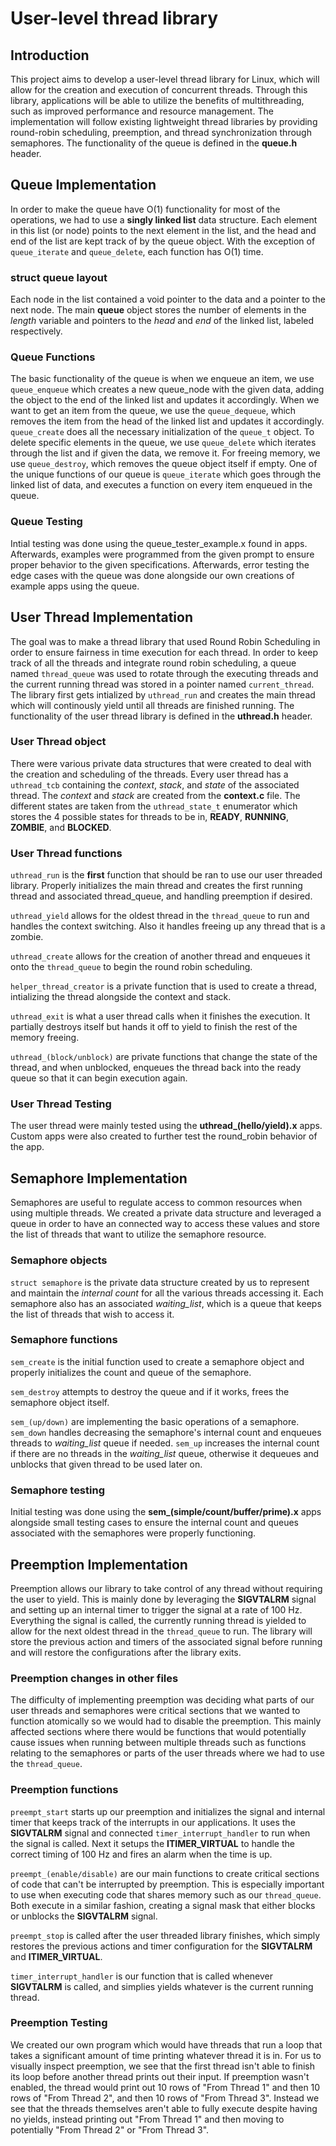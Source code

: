 # User-level thread library

## Introduction
This project aims to develop a user-level thread library for Linux, which will
allow for the creation and execution of concurrent threads. Through this
library, applications will be able to utilize the benefits of multithreading,
such as improved performance and resource management. The implementation will
follow existing lightweight thread libraries by providing round-robin
scheduling, preemption, and thread synchronization through semaphores. The
functionality of the queue is defined in the **queue.h** header.

## Queue Implementation
In order to make the queue have O(1) functionality for most of the operations,
we had to use a **singly linked list** data structure. Each element in this list
(or node) points to the next element in the list, and the head and end of the
list are kept track of by the queue object. With the exception of
`queue_iterate` and `queue_delete`, each function has O(1) time. 

### struct queue layout
Each node in the list contained a void pointer to the data and a pointer to the
next node. The main **queue** object stores the number of elements in the
*length* variable and pointers to the *head* and *end* of the linked list,
labeled respectively.

### Queue Functions
The basic functionality of the queue is when we enqueue an item, we use
`queue_enqueue` which creates a new queue_node with the given data, adding the
object to the end of the linked list and updates it accordingly. When we want to
get an item from the queue, we use the `queue_dequeue`, which removes the item
from the head of the linked list and updates it accordingly. `queue_create` does
all the necessary initialization of the `queue_t` object. To delete specific
elements in the queue, we use `queue_delete` which iterates through the list and
if given the data, we remove it. For freeing memory, we use `queue_destroy`,
which removes the queue object itself if empty. One of the unique functions of
our queue is `queue_iterate` which goes through the linked list of data, and
executes a function on every item enqueued in the queue.

### Queue Testing
Intial testing was done using the queue_tester_example.x found in apps.
Afterwards, examples were programmed from the given prompt to ensure proper
behavior to the given specifications. Afterwards, error testing the edge cases
with the queue was done alongside our own creations of example apps using the
queue. 

## User Thread Implementation
The goal was to make a thread library that used Round Robin Scheduling in order
to ensure fairness in time execution for each thread. In order to keep track of
all the threads and integrate round robin scheduling, a queue named
`thread_queue` was used to rotate through the executing threads and the current
running thread was stored in a pointer named `current_thread`. The library first
gets intialized by `uthread_run` and creates the main thread which will
continously yield until all threads are finished running. The functionality of
the user thread library is defined in the **uthread.h** header.

### User Thread object
There were various private data structures that were created to deal with the
creation and scheduling of the threads. Every user thread has a `uthread_tcb`
containing the *context*, *stack*, and *state* of the associated thread. The
*context* and *stack* are created from the **context.c** file. The different
states are taken from the `uthread_state_t` enumerator which stores the 4
possible states for threads to be in, **READY**, **RUNNING**, **ZOMBIE**, and
**BLOCKED**. 

### User Thread functions
`uthread_run` is the **first** function that should be ran to use our user threaded
library. Properly initializes the main thread and creates the first running
thread and associated thread_queue, and handling preemption if desired.

`uthread_yield` allows for the oldest thread in the `thread_queue` to run and
handles the context switching. Also it handles freeing up any thread that is a
zombie.

`uthread_create` allows for the creation of another thread and enqueues it onto
the `thread_queue` to begin the round robin scheduling.

`helper_thread_creator` is a private function that is used to create a thread,
intializing the thread alongside the context and stack.

`uthread_exit` is what a user thread calls when it finishes the execution. It
partially destroys itself but hands it off to yield to finish the rest of the
memory freeing.

`uthread_(block/unblock)` are private functions that change the state of the
thread, and when unblocked, enqueues the thread back into the ready queue so
that it can begin execution again.

### User Thread Testing
The user thread were mainly tested using the **uthread_(hello/yield).x** apps.
Custom apps were also created to further test the round_robin behavior of the
app.

## Semaphore Implementation
Semaphores are useful to regulate access to common resources when using multiple
threads. We created a private data structure and leveraged a queue in order to
have an connected way to access these values and store the list of threads
that want to utilize the semaphore resource.

### Semaphore objects
`struct semaphore` is the private data structure created by us to represent and
maintain the *internal count* for all the various threads accessing it. Each
semaphore also has an associated *waiting_list*, which is a queue that keeps the
list of threads that wish to access it. 

### Semaphore functions
`sem_create` is the initial function used to create a semaphore object and
properly initializes the count and queue of the semaphore.

`sem_destroy` attempts to destroy the queue and if it works, frees the semaphore
object itself.

`sem_(up/down)` are implementing the basic operations of a semaphore. `sem_down`
handles decreasing the semaphore's internal count and enqueues threads to
*waiting_list* queue if needed. `sem_up` increases the internal count if
there are no threads in the *waiting_list* queue, otherwise it dequeues and
unblocks that given thread to be used later on.

### Semaphore testing
Initial testing was done using the **sem_(simple/count/buffer/prime).x** apps
alongside small testing cases to ensure the internal count and queues associated
with the semaphores were properly functioning.

## Preemption Implementation
Preemption allows our library to take control of any thread without requiring
the user to yield. This is mainly done by leveraging the **SIGVTALRM** signal
and setting up an internal timer to trigger the signal at a rate of 100 Hz.
Everything the signal is called, the currently running thread is yielded to
allow for the next oldest thread in the `thread_queue` to run. The library will
store the previous action and timers of the associated signal before running and
will restore the configurations after the library exits.

### Preemption changes in other files
The difficulty of implementing preemption was deciding what parts of our user
threads and semaphores were critical sections that we wanted to function
atomically so we would had to disable the preemption. This mainly affected
sections where there would be functions that would potentially cause issues when
running between multiple threads such as functions relating to the semaphores or
parts of the user threads where we had to use the `thread_queue`.

### Preemption functions
`preempt_start` starts up our preemption and initializes the signal and internal
timer that keeps track of the interrupts in our applications. It uses the
**SIGVTALRM** signal and connected `timer_interrupt_handler` to run when the
signal is called. Next it setups the **ITIMER_VIRTUAL** to handle the correct
timing of 100 Hz and fires an alarm when the time is up.

`preempt_(enable/disable)` are our main functions to create critical sections of
code that can't be interrupted by preemption. This is especially important to
use when executing code that shares memory such as our `thread_queue`. Both
execute in a similar fashion, creating a signal mask that either blocks or
unblocks the **SIGVTALRM** signal. 

`preempt_stop` is called after the user threaded library finishes, which simply
restores the previous actions and timer configuration for the **SIGVTALRM** and
**ITIMER_VIRTUAL**. 

`timer_interrupt_handler` is our function that is called whenever **SIGVTALRM**
is called, and simplies yields whatever is the current running thread.

### Preemption Testing
We created our own program which would have threads that run a loop that takes a
significant amount of time printing whatever thread it is in. For us to visually
inspect preemption, we see that the first thread isn't able to finish its loop
before another thread prints out their input. If preemption wasn't enabled, the
thread would print out 10 rows of "From Thread 1" and then 10 rows of "From
Thread 2", and then 10 rows of "From Thread 3". Instead we see that the threads
themselves aren't able to fully execute despite having no yields, instead
printing out "From Thread 1" and then moving to potentially "From Thread 2" or
"From Thread 3".